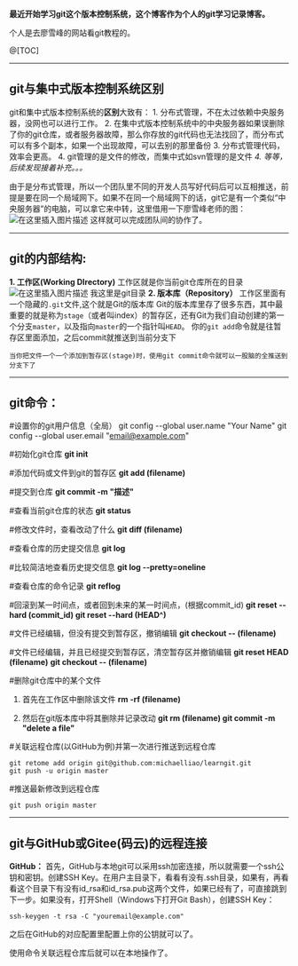 ﻿**最近开始学习git这个版本控制系统，这个博客作为个人的git学习记录博客。**

个人是去廖雪峰的网站看git教程的。

@[TOC]

<hr/>

## git与集中式版本控制系统区别
git和集中式版本控制系统的**区别**大致有：
	1. 分布式管理，不在太过依赖中央服务器，没网也可以进行工作。
	2. 在集中式版本控制系统中的中央服务器如果误删除了你的git仓库，或者服务器故障，那么你存放的git代码也无法找回了，而分布式可以有多个副本，如果一个出现故障，可以去别的那里备份
	3. 分布式管理代码，效率会更高。
	4. git管理的是文件的修改，而集中式如svn管理的是文件
	*4. 等等，后续发现接着补充。。。*

由于是分布式管理，所以一个团队里不同的开发人员写好代码后可以互相推送，前提是要在同一个局域网下。如果不在同一个局域网下的话，git它是有一个类似“中央服务器”的电脑，可以拿它来中转，这里借用一下廖雪峰老师的图：
![在这里插入图片描述](https://img-blog.csdnimg.cn/20200311205026743.png?x-oss-process=image/watermark,type_ZmFuZ3poZW5naGVpdGk,shadow_10,text_aHR0cHM6Ly9ibG9nLmNzZG4ubmV0L0pva2Vyb25lZQ==,size_16,color_FFFFFF,t_70)
这样就可以完成团队间的协作了。

<hr/>

## git的内部结构:

**1. 工作区(Working DIrectory)**
 	工作区就是你当前git仓库所在的目录
 	![在这里插入图片描述](https://img-blog.csdnimg.cn/2020031217124978.png?x-oss-process=image/watermark,type_ZmFuZ3poZW5naGVpdGk,shadow_10,text_aHR0cHM6Ly9ibG9nLmNzZG4ubmV0L0pva2Vyb25lZQ==,size_16,color_FFFFFF,t_70)
 	我这里是git目录
**2. 版本库（Repository）**
 	工作区里面有一个隐藏的`.git`文件,这个就是Git的版本库
	Git的版本库里存了很多东西，其中最重要的就是称为`stage`（或者叫index）的暂存区，还有Git为我们自动创建的第一个分支`master`，以及指向`master`的一个指针叫`HEAD`。
	你的`git add`命令就是往暂存区里面添加，之后commit就推送到当前分支下
	
	当你把文件一个一个添加到暂存区(stage)时，使用git commit命令就可以一股脑的全推送到分支下了


<hr/>

## git命令：

#设置你的git用户信息（全局）
git config --global user.name "Your Name"
git config --global user.email "email@example.com"

#初始化git仓库
**git init** 

#添加代码或文件到git的暂存区
**git add (filename)**

#提交到仓库
**git commit -m "描述"**

#查看当前git仓库的状态
**git status**

#修改文件时，查看改动了什么
**git diff (filename)**

#查看仓库的历史提交信息
**git log**

#比较简洁地查看历史提交信息
**git log --pretty=oneline**

#查看仓库的命令记录
**git reflog**

#回滚到某一时间点，或者回到未来的某一时间点，(根据commit_id)
**git reset --hard (commit_id)
git reset --hard (HEAD^)**

#文件已经编辑，但没有提交到暂存区，撤销编辑
**git checkout -- (filename)**

#文件已经编辑，并且已经提交到暂存区，清空暂存区并撤销编辑
**git reset HEAD (filename)**
**git checkout -- (filename)**

#删除git仓库中的某个文件
1. 首先在工作区中删除该文件
	**rm -rf (filename)**
	
  2. 然后在git版本库中将其删除并记录改动
  	**git rm (filename)
  	git commit -m "delete a file"**


#关联远程仓库(以GitHub为例)并第一次进行推送到远程仓库

```
git retome add origin git@github.com:michaelliao/learngit.git
git push -u origin master
```

#推送最新修改到远程仓库

```
git push origin master
```

<hr/>

##  git与GitHub或Gitee(码云)的远程连接
**GitHub：**
首先，GitHub与本地git可以采用ssh加密连接，所以就需要一个ssh公钥和密钥。创建SSH Key。在用户主目录下，看看有没有.ssh目录，如果有，再看看这个目录下有没有id_rsa和id_rsa.pub这两个文件，如果已经有了，可直接跳到下一步。如果没有，打开Shell（Windows下打开Git Bash），创建SSH Key：

```
ssh-keygen -t rsa -C "youremail@example.com"
```

之后在GitHub的对应配置里配置上你的公钥就可以了。

使用命令关联远程仓库后就可以在本地操作了。

